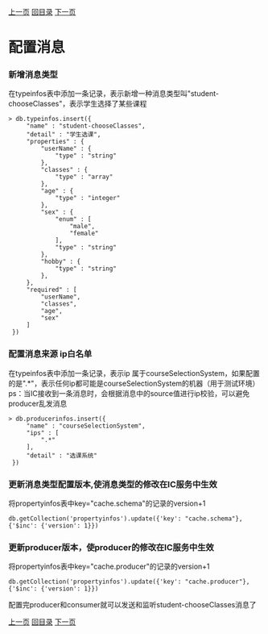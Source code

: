 [上一页](table.md)
[回目录](../../README.md)
[下一页](producer.md)

# 配置消息

### 新增消息类型
在typeinfos表中添加一条记录，表示新增一种消息类型叫"student-chooseClasses"，表示学生选择了某些课程
```
> db.typeinfos.insert({
     "name" : "student-chooseClasses",
     "detail" : "学生选课",
     "properties" : {
         "userName" : {
             "type" : "string"
         },
         "classes" : {
             "type" : "array"
         },
         "age" : {
             "type" : "integer"
         },
         "sex" : {
             "enum" : [
                 "male",
                 "female"
             ],
             "type" : "string"
         },
         "hobby" : {
             "type" : "string"
         },
     },
     "required" : [
         "userName",
         "classes",
         "age",
         "sex"
     ]
 })

```

### 配置消息来源 ip白名单
在typeinfos表中添加一条记录，表示ip 属于courseSelectionSystem，如果配置的是".*"，表示任何ip都可能是courseSelectionSystem的机器（用于测试环境）
ps：当IC接收到一条消息时，会根据消息中的source值进行ip校验，可以避免producer乱发消息
```
> db.producerinfos.insert({
     "name" : "courseSelectionSystem",
     "ips" : [
         ".*"
     ],
     "detail" : "选课系统"
 })

```

### 更新消息类型配置版本,使消息类型的修改在IC服务中生效
将propertyinfos表中key="cache.schema"的记录的version+1
```
﻿db.getCollection('propertyinfos').update({'key': "cache.schema"}, {'$inc': {'version': 1}})
```


### 更新producer版本，使producer的修改在IC服务中生效
将propertyinfos表中key="cache.producer"的记录的version+1
```
﻿db.getCollection('propertyinfos').update({'key': "cache.producer"}, {'$inc': {'version': 1}})
```


配置完producer和consumer就可以发送和监听student-chooseClasses消息了

[上一页](table.md)
[回目录](../../README.md)
[下一页](producer.md)
